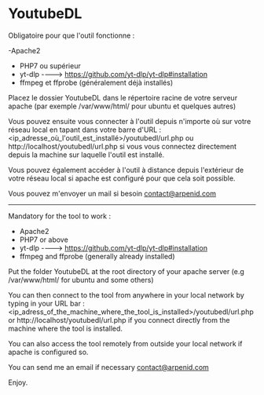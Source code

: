 # YoutubeDL

Obligatoire pour que l'outil fonctionne :

-Apache2
- PHP7 ou supérieur
- yt-dlp ----> https://github.com/yt-dlp/yt-dlp#installation
- ffmpeg et ffprobe (généralement déjà installés)

Placez le dossier YoutubeDL dans le répertoire racine de votre serveur apache (par exemple /var/www/html/ pour ubuntu et quelques autres)

Vous pouvez ensuite vous connecter à l'outil depuis n'importe où sur votre réseau local en tapant dans votre barre d'URL : <ip_adresse_où_l'outil_est_installé>/youtubedl/url.php ou http://localhost/youtubedl/url.php si vous vous connectez directement depuis la machine sur laquelle l'outil est installé.

Vous pouvez également accéder à l'outil à distance depuis l'extérieur de votre réseau local si apache est configuré pour que cela soit possible.

Vous pouvez m'envoyer un mail si besoin contact@arpenid.com
___________________________________________________________________________________________________________________________________________________

Mandatory for the tool to work :

- Apache2
- PHP7 or above
- yt-dlp ----> https://github.com/yt-dlp/yt-dlp#installation
- ffmpeg and ffprobe (generally already installed)

Put the folder YoutubeDL at the root directory of your apache server (e.g /var/www/html/ for ubuntu and some others)

You can then connect to the tool from anywhere in your local network by typing in your URL bar : <ip_adress_of_the_machine_where_the_tool_is_installed>/youtubedl/url.php or http://localhost/youtubedl/url.php if you connect directly from the machine where the tool is installed.

You can also access the tool remotely from outside your local network if apache is configured so.

You can send me an email if necessary contact@arpenid.com

Enjoy.
